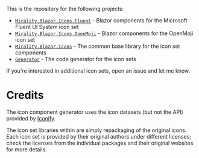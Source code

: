 This is the repository for the following projects:

- [`Mirality.Blazor.Icons.Fluent`](FluentIcons) - Blazor components for the Microsoft Fluent UI System icon set
- [`Mirality.Blazor.Icons.OpenMoji`](OpenMoji) - Blazor components for the OpenMoji icon set
- [`Mirality.Blazor.Icons`](Base) - The common base library for the icon set components
- [`Generator`](Generator) - The code generator for the icon sets

If you're interested in additional icon sets, open an issue and let me know.

# Credits

The icon component generator uses the icon datasets (but not the API) provided by [Iconify](https://github.com/iconify/icon-sets/).

The icon set libraries within are simply repackaging of the original icons.  Each icon set is provided by their original authors under different licenses; check the licenses from the individual packages and their original websites for more details.
